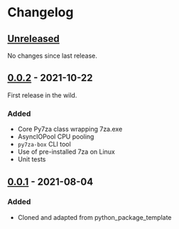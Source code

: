 # Changelog

## [Unreleased]

No changes since last release.

## [0.0.2] - 2021-10-22

First release in the wild.

### Added
  - Core Py7za class wrapping 7za.exe
  - AsyncIOPool CPU pooling
  - `py7za-box` CLI tool
  - Use of pre-installed 7za on Linux
  - Unit tests

## [0.0.1] - 2021-08-04

### Added
  - Cloned and adapted from python_package_template

[Unreleased]: /../../../
[0.0.2]: /../../../tags/0.0.2
[0.0.1]: /../../../tags/0.0.1
